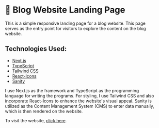 # 📝 Blog Website Landing Page

This is a simple responsive landing page for a blog website. This page serves as the entry point for visitors to explore the content on the blog website.

## Technologies Used:

- [Next.js](https://nextjs.org/blog/next-14-2)
- [TypeScript](https://www.typescriptlang.org/)
- [Tailwind CSS](https://tailwindcss.com/)
- [React-Icons](https://react-icons.github.io/react-icons/)
- [Sanity](https://www.sanity.io/)

I use Next.js as the framework and TypeScript as the programming language for writing the programs. For styling, I use Tailwind CSS and also incorporate React-Icons to enhance the website's visual appeal. Sanity is utilized as the Content Management System (CMS) to enter data manually, which is then rendered on the website.

To visit the website, [click here](https://shahmir-blog-website-landing-page.vercel.app/).

